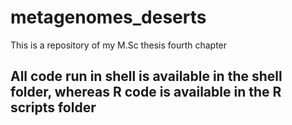 # metagenomes_deserts
This is a repository of my M.Sc thesis fourth chapter 

## All code run in shell is available in the shell folder, whereas R code is available in the R scripts folder
